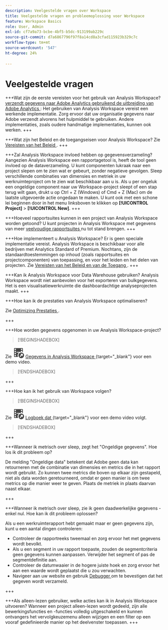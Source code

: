 ```yaml
---
description: Veelgestelde vragen over Workspace
title: Veelgestelde vragen en probleemoplossing voor Workspace
feature: Workspace Basics
role: User, Admin
exl-id: cf7a9a73-bcbe-4bf5-b5dc-913199ab229c
source-git-commit: d7a6867796f97f8a14cd8a3cfad115923b329c7c
workflow-type: tm+mt
source-wordcount: '547'
ht-degree: 24%

---
```


# Veelgestelde vragen

+++Wat zijn de eerste vereisten voor het gebruik van Analysis Workspace?
[ verzendt gegevens naar Adobe Analytics gebruikend de uitbreiding van Adobe Analytics ](/help/implement/launch/validate-publish-prod.md): Het gebruiken van Analysis Workspace vereist een werkende implementatie. Zorg ervoor dat uw organisatie gegevens naar Adobe verzendt alvorens het hulpmiddel te gebruiken. Andere implementaties, zoals oudere handmatige implementaties, kunnen ook werken.
+++

+++Wat zijn het Beleid en de toegangseisen voor Analysis Workspace?
Zie [ Vereisten van het Beleid ](/help/analyze/analysis-workspace/workspace-faq/frequently-asked-questions-analysis-workspace.md).
+++

+++Zal Analysis Workspace invloed hebben op gegevensverzameling?
Aangezien Analysis Workspace een rapportagetool is, heeft de tool geen invloed op de dataverzameling. U kunt componenten lukraak naar een project slepen om te zien wat er gebeurt, zonder negatieve gevolgen. Sleep verschillende combinaties van dimensies en metriek in uw werkruimteproject om te zien wat beschikbaar aan u is. Als u per ongeluk een ongeldige component naar uw Workspace-project sleept of een stap terug wilt gaan, drukt u op Ctrl + Z (Windows) of Cmd + Z (Mac) om de laatste uitgevoerde actie ongedaan te maken. U kunt ook met een schone lei beginnen door in het menu linksboven te klikken op **[!UICONTROL Project]** > **[!UICONTROL New]**.
+++

+++Hoeveel rapportsuites kunnen in een project van Analysis Workspace worden getoond?
U kunt projecten in Analysis Workspace met gegevens van meer [ veelvoudige rapportsuites ](https://experienceleague.adobe.com/docs/analytics/analyze/analysis-workspace/build-workspace-project/multiple-report-suites.html) nu tot stand brengen.
+++

+++Hoe implementeert u Analysis Workspace?
Er is geen speciale implementatie vereist. Analysis Workspace is beschikbaar voor alle bedrijven met Analytics Standard of Premium. Nochtans, zijn de standaardtoestemmingen op inhoud (zoals rapportsuites en projectcomponenten) van toepassing, en voor het leiden en het delen van projecten. Zie [ Vereisten van het Beleid en van de Toegang ](/help/analyze/analysis-workspace/workspace-faq/frequently-asked-questions-analysis-workspace.md).
+++

+++Kan ik Analysis Workspace voor Data Warehouse gebruiken?
Analysis Workspace wordt niet aanbevolen voor het exporteren van bulkgegevens. Het is een visualisatiewerkruimte die dashboardachtige analyseprojecten maakt.
+++

+++Hoe kan ik de prestaties van Analysis Workspace optimaliseren?

Zie [ Optimizing Prestaties ](/help/analyze/analysis-workspace/workspace-faq/optimizing-performance.md).

+++

+++Hoe worden gegevens opgenomen in uw Analysis Workspace-project?


>[!BEGINSHADEBOX]

Zie ![ VideoCheckedOut ](/help/assets/icons/VideoCheckedOut.svg) [ Gegevens in Analysis Workspace ](https://video.tv.adobe.com/v/31072?quality=12&learn=on){target="_blank"} voor een demo video.

>[!ENDSHADEBOX]


+++

+++Hoe kan ik het gebruik van Workspace volgen?


>[!BEGINSHADEBOX]

Zie ![ VideoCheckedOut ](/help/assets/icons/VideoCheckedOut.svg) [ Logboek dat ](https://video.tv.adobe.com/v/29768?quality=12&learn=on){target="_blank"} voor een demo video volgt.

>[!ENDSHADEBOX]


+++

+++Wanneer ik metrisch over sleep, zegt het &quot;Ongeldige gegevens&quot;. Hoe los ik dit probleem op?

De melding &quot;Ongeldige data&quot; betekent dat Adobe geen data kan retourneren met de combinatie van dimensies en metrics die in het rapport wordt gebruikt. Zo kunnen twee metrics die boven op elkaar zijn gestapeld, niet als data worden geretourneerd, omdat er geen manier is om twee metrics op die manier weer te geven. Plaats de metriek in plaats daarvan naast elkaar.

+++

+++Wanneer ik metrisch over sleep, zie ik geen daadwerkelijke gegevens - enkel nul. Hoe kan ik dit probleem oplossen?

Als u een werkruimterapport hebt gemaakt maar er geen gegevens zijn, kunt u een aantal dingen controleren:

* Controleer de rapportreeks tweemaal en zorg ervoor het met gegevens wordt bevolkt.
* Als u een segment in uw rapport toepaste, zouden de segmentcriteria geen gegevens kunnen aanpassen. Verwijder het segment of pas de segmentdefinitie aan.
* Controleer de datumwaaier in de hogere juiste hoek en zorg ervoor het aan een waarde wordt geplaatst die u zou verwachten.
* Navigeer aan uw website en gebruik [ Debugger ](https://experienceleague.adobe.com/docs/debugger/using/experience-cloud-debugger.html) om te bevestigen dat het gegeven wordt verzameld.


+++

+++Als alleen-lezen gebruiker, welke acties kan ik in Analysis Workspace uitvoeren?
Wanneer een project alleen-lezen wordt gedeeld, zijn alle bewerkingsfuncties en -functies volledig uitgeschakeld en kunnen ontvangers het vervolgkeuzemenu alleen wijzigen en een filter op een vooraf gedefinieerde manier op het deelvenster toepassen.
+++